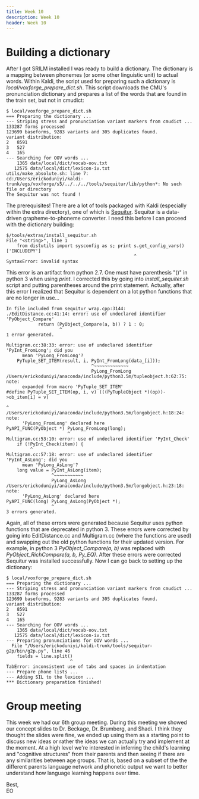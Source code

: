 ```yaml
---
title: Week 10
description: Week 10
header: Week 10
---
```


# Building a dictionary
After I got SRILM installed I was ready to build a dictionary. The dictionary is a mapping between phonemes (or some other linguistic unit) to actual words. Within Kaldi, the script used for preparing such a dictionary is <i>local/voxforge_prepare_dict.sh</i>. This script downloads the CMU's pronunciation dictionary and prepares a list of the words that are found in the train set, but not in cmudict:

```
$ local/voxforge_prepare_dict.sh
=== Preparing the dictionary ...
--- Striping stress and pronunciation variant markers from cmudict ...
133287 forms processed
123699 baseforms, 9283 variants and 305 duplicates found.
variant distribution:
2	8591
3	527
4	165
--- Searching for OOV words ...
    1365 data/local/dict/vocab-oov.txt
   12575 data/local/dict/lexicon-iv.txt
utils/make_absolute.sh: line 7:
cd:/Users/erickoduniyi/kaldi-trunk/egs/voxforge/s5/../../../tools/sequitur/lib/python*: No such file or directory
The Sequitur was not found !
```

The prerequisites! There are a lot of tools packaged with Kaldi (especially within the extra directory), one of which is [Sequitur](https://www-i6.informatik.rwth-aachen.de/web/Software/g2p.html). Sequitur is a data-driven grapheme-to-phoneme converter. I need this before I can proceed with the dictionary building:
```
$/tools/extras/install_sequitur.sh
File "<string>", line 1
    from distutils import sysconfig as s; print s.get_config_vars()['INCLUDEPY']
                                                ^
SyntaxError: invalid syntax
```
This error is an artifact from python 2.7. One must have parenthesis "()" in python 3 when using <i>print</i>. I corrected this by going into <i>install_sequiter.sh</i> script and putting parentheses around the print statement. Actually, after this error I realized that Sequitur is dependent on a lot python functions that are no longer in use...

```
In file included from sequitur_wrap.cpp:3144:
./EditDistance.cc:41:14: error: use of undeclared identifier 'PyObject_Compare'
            return (PyObject_Compare(a, b)) ? 1 : 0;
                    ^
1 error generated.
```

```
Multigram.cc:38:33: error: use of undeclared identifier 'PyInt_FromLong'; did you
      mean 'PyLong_FromLong'?
    PyTuple_SET_ITEM(result, i, PyInt_FromLong(data_[i]));
                                ^~~~~~~~~~~~~~
                                PyLong_FromLong
/Users/erickoduniyi/anaconda/include/python3.5m/tupleobject.h:62:75: note:
      expanded from macro 'PyTuple_SET_ITEM'
#define PyTuple_SET_ITEM(op, i, v) (((PyTupleObject *)(op))->ob_item[i] = v)
                                                                          ^
/Users/erickoduniyi/anaconda/include/python3.5m/longobject.h:18:24: note:
      'PyLong_FromLong' declared here
PyAPI_FUNC(PyObject *) PyLong_FromLong(long);
                       ^
Multigram.cc:53:10: error: use of undeclared identifier 'PyInt_Check'
    if (!PyInt_Check(item)) {
         ^
Multigram.cc:57:18: error: use of undeclared identifier 'PyInt_AsLong'; did you
      mean 'PyLong_AsLong'?
    long value = PyInt_AsLong(item);
                 ^~~~~~~~~~~~
                 PyLong_AsLong
/Users/erickoduniyi/anaconda/include/python3.5m/longobject.h:23:18: note:
      'PyLong_AsLong' declared here
PyAPI_FUNC(long) PyLong_AsLong(PyObject *);
                 ^
3 errors generated.
```

Again, all of these errors were generated because Sequitur uses python functions that are deprecated in python 3. These errors were corrected by going into EditDistance.cc and Multigram.cc (where the functions are used) and swapping out the old python functions for their updated version. For example, in python 3 <i>PyObject_Compare(a, b)</i> was replaced with <i>PyObject_RichCompare(a, b, Py_EQ)</i>. After these errors were corrected Sequitur was installed successfully. Now I can go back to setting up the dictionary:

```
$ local/voxforge_prepare_dict.sh
=== Preparing the dictionary ...
--- Striping stress and pronunciation variant markers from cmudict ...
133287 forms processed
123699 baseforms, 9283 variants and 305 duplicates found.
variant distribution:
2	8591
3	527
4	165
--- Searching for OOV words ...
    1365 data/local/dict/vocab-oov.txt
   12575 data/local/dict/lexicon-iv.txt
--- Preparing pronunciations for OOV words ...
  File "/Users/erickoduniyi/kaldi-trunk/tools/sequitur-g2p/bin/g2p.py", line 46
    fields = line.split()
                        ^
TabError: inconsistent use of tabs and spaces in indentation
--- Prepare phone lists ...
--- Adding SIL to the lexicon ...
*** Dictionary preparation finished!
```

# Group meeting
This week we had our 6th group meeting. During this meeting we showed our concept slides to Dr. Beckage, Dr. Brumberg, and Shadi. I think they thought the slides were fine, we ended up using them as a starting point to discuss new ideas or rather the ideas we can actually try and implement at the moment. At a high level we're interested in inferring the child's learning and "cognitive structures" from their parents and then seeing if there are any similarities between age groups. That is, based on a subset of the the different parents language network and phonetic output we want to better understand how language learning happens over time.


Best, <br />
EO
